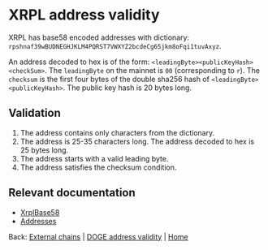 # XRPL address validity

XRPL has base58 encoded addresses with dictionary: `rpshnaf39wBUDNEGHJKLM4PQRST7VWXYZ2bcdeCg65jkm8oFqi1tuvAxyz`.

An address decoded to hex is of the form: `<leadingByte><publicKeyHash><checkSum>`.
The `leadingByte` on the mainnet is `00` (corresponding to `r`).
The `checksum` is the first four bytes of the double sha256 hash of `<leadingByte><publicKeyHash>`.
The public key hash is 20 bytes long.

## Validation

1. The address contains only characters from the dictionary.
2. The address is 25-35 characters long.
   The address decoded to hex is 25 bytes long.
3. The address starts with a valid leading byte.
4. The address satisfies the checksum condition.

## Relevant documentation

-   [XrplBase58](https://xrpl.org/base58-encodings.html)
-   [Addresses](https://xrpl.org/accounts.html#addresses)

Back: [External chains](/specs/attestations/external-chains.md) |
[DOGE address validity](/specs/attestations/external-chains/address-validity/DOGE.md) |
[Home](/README.md)
